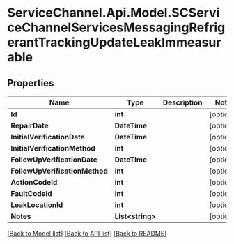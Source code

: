 # ServiceChannel.Api.Model.SCServiceChannelServicesMessagingRefrigerantTrackingUpdateLeakImmeasurable

## Properties

Name | Type | Description | Notes
------------ | ------------- | ------------- | -------------
**Id** | **int** |  | [optional] 
**RepairDate** | **DateTime** |  | [optional] 
**InitialVerificationDate** | **DateTime** |  | [optional] 
**InitialVerificationMethod** | **int** |  | [optional] 
**FollowUpVerificationDate** | **DateTime** |  | [optional] 
**FollowUpVerificationMethod** | **int** |  | [optional] 
**ActionCodeId** | **int** |  | [optional] 
**FaultCodeId** | **int** |  | [optional] 
**LeakLocationId** | **int** |  | [optional] 
**Notes** | **List&lt;string&gt;** |  | [optional] 

[[Back to Model list]](../README.md#documentation-for-models) [[Back to API list]](../README.md#documentation-for-api-endpoints) [[Back to README]](../README.md)

